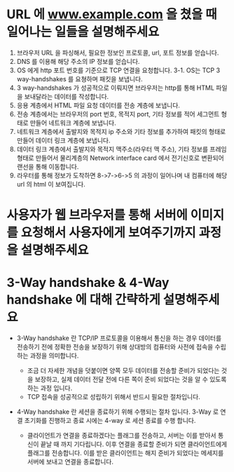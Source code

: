 # URL 에 www.example.com 을 쳤을 때 일어나는 일들을 설명해주세요
1. 브라우저 URL 을 파싱해서, 필요한 정보인 프로토콜, url, 포트 정보를 얻습니다.
2. DNS 를 이용해 해당 주소의 IP 정보를 얻습니다.
3. OS 에게 http 포트 번호를 기준으로 TCP 연결을 요청합니다.
    3-1. OS는 TCP 3 way-handshakes 를 요쳥하며 패킷을 보냅니다.
4. 3 way-handshakes 가 성공적으로 이뤄지면 브라우저는 http를 통해 HTML 파일을 보내달라는 데이터를 작성합니다.
5. 응용 계층에서 HTML 파일 요청 데이터를 전송 계층에 보냅니다.
6. 전송 계층에서는 브라우저의 port 번호, 목적지 port, 기타 정보를 적어 세그먼트 형태로 만들어 네트워크 계층에 보냅니다.
7. 네트워크 계층에서 출발지와 목적지 ip 주소와 기타 정보를 추가하여 패킷의 형태로 만들어 데이터 링크 계층에 보냅니다.
8. 데이터 링크 계층에서 출발지와 목적지 맥주소(라우터 맥 주소), 기타 정보를 프레임 형태로 만들어서 물리계층의 Network interface card 에서 전기신호로 변환되어 랜선을 통해 이동합니다.
9. 라우터를 통해 정보가 도착하면 8->7->6->5 의 과정이 일어나며 내 컴퓨터에 해당 url 의 html 이 보여집니다.

# 사용자가 웹 브라우저를 통해 서버에 이미지를 요청해서 사용자에게 보여주기까지 과정을 설명해주세요

# 3-Way handshake & 4-Way handshake 에 대해 간략하게 설명해주세요
- 3-Way handshake 란 TCP/IP 프로토콜을 이용해서 통신을 하는 경우 
  데이터를 전송하기 전에 정확한 전송을 보장하기 위해 상대방의 컴퓨터와 사전에 접속을 수립하는 과정을 의미합니다.
    - 조금 더 자세한 개념을 덧붙이면 양쪽 모두 데이터를 전송할 준비가 되었다는 것을 보장하고, 실제 데이터 전달 전에 다른 쪽이 준비 되었다는 것을 알 수 있도록 하는 과정 입니다.
    - TCP 접속을 성공적으로 성립하기 위해서 반드시 필요한 절차입니다.

- 4-Way handshake 란 세션을 종료하기 위해 수행되는 절차 입니다. 3-Way 로 연결 초기화를 진행하고 종료 시에는 4-way 로 세션 종료를 수행 합니다.
    - 클라이언트가 연결을 종료하겠다는 플래그를 전송하고, 서버는 이를 받아서 통신이 끝날 때 까지 기다립니다. 이후 연결을 종료할 준비가 되면 클라이언트에게 플래그를 전송합니다.
        이를 받은 클라이언트는 해지 준비가 되었다는 메세지를 서버에 보내고 연결을 종료합니다.